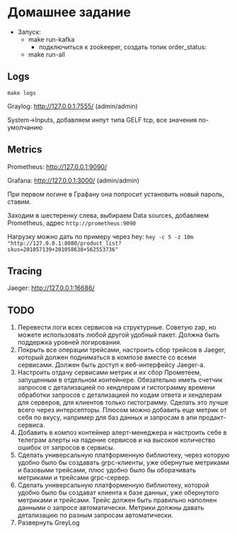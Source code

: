 # Домашнее задание


- Запуск:
  -  make run-kafka
     - подключиться к zookeeper, создать топик order_status:
  -  make run-all


## Logs

`make logs`

Graylog: http://127.0.0.1:7555/ (admin/admin)

System->Inputs, добавляем инпут типа GELF tcp, все значения по-умолчанию

## Metrics

Prometheus: http://127.0.0.1:9090/

Grafana: http://127.0.0.1:3000/ (admin/admin)

При первом логине в Графану она попросит установить новый пароль, ставим.

Заходим в шестеренку слева, выбираем Data sources, добавляем Prometheus, адрес `http://prometheus:9090`

Нагрузку можно дать по примеру через hey: `hey -c 5 -z 10m "http://127.0.0.1:8080/product_list?skus=201057139+201058638+562553736"`

## Tracing

Jaeger: http://127.0.0.1:16686/


## TODO

1. Перевести логи всех сервисов на структурные. Советую zap, но можете использовать любой другой удобный пакет. Должна быть поддержка уровней логирования.
2. Покрыть все операции трейсами, настроить сбор трейсов в Jaeger, который должен подниматься в композе вместе со всеми сервисами. Должен быть доступ к веб-интерфейсу Jaeger-а.
3. Настроить отдачу сервисами метрик и их сбор Прометеем, запущенным в отдельном контейнере. Обязательно иметь счетчик запросов с детализацией по хендлерам и гистограмму времени обработки запросов с детализацией по кодам ответа и хендлерам для серверов, для клиентов только гистограмму. Сделать это лучше всего через интерсепторы. Плюсом можно добавить еще метрик от себя по вкусу, например для баз данных и запросам в апи продакт-сервиса.
4. Добавить в композ контейнер алерт-менеджера и настроить себе в телеграм алерты на падение сервисов и на высокое количество ошибок от запросов в сервисы.
5. Сделать универсальную платформенную библиотеку, через которую удобно было бы создавать grpc-клиенты, уже обернутые метриками и базовыми трейсами, плюс удобно было бы оборачивать метриками и трейсами grpc-сервер.
6. Сделать универсальную платформенную библиотеку, которой удобно было бы создават клиента к базе данных, уже обернутого метриками и трейсами. Трейс должен быть правильно наполнен данными о запросе автоматически. Метрики должны давать детализацию по разным запросам автоматически.
7. Развернуть GreyLog
